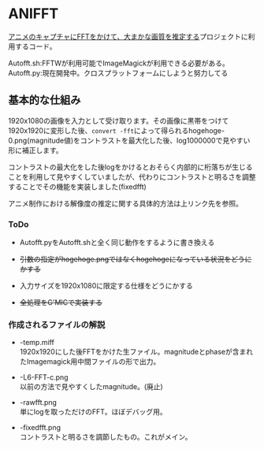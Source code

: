 # ANIFFT

[アニメのキャプチャにFFTをかけて、大まかな画質を推定する](https://github.com/yuuki76/NIBINA)プロジェクトに利用するコード。

Autofft.sh:FFTWが利用可能でImageMagickが利用できる必要がある。  
Autofft.py:現在開発中。クロスプラットフォームにしようと努力してる

## 基本的な仕組み

1920x1080の画像を入力として受け取ります。その画像に黒帯をつけて1920x1920に変形した後、`convert -fft`によって得られるhogehoge-0.png(magnitude値)をコントラストを最大化した後、log1000000で見やすい形に補正します。

コントラストの最大化をした後logをかけるとおそらく内部的に桁落ちが生じることを利用して見やすくしていましたが、代わりにコントラストと明るさを調整することでその機能を実装しました(fixedfft)

アニメ制作における解像度の推定に関する具体的方法は上リンク先を参照。

### ToDo

- Autofft.pyをAutofft.shと全く同じ動作をするように書き換える

- ~~引数の指定がhogehoge.pngではなくhogehogeになっている状況をどうにかする~~

- 入力サイズを1920x1080に限定する仕様をどうにかする

- ~~全処理をG'MICで実装する~~

### 作成されるファイルの解説

- -temp.miff  
  1920x1920にした後FFTをかけた生ファイル。magnitudeとphaseが含まれたImagemagick用中間ファイルの形で出力。

- -L6-FFT-c.png  
  以前の方法で見やすくしたmagnitude。(廃止)

- -rawfft.png  
  単にlogを取っただけのFFT。ほぼデバッグ用。

- -fixedfft.png  
  コントラストと明るさを調節したもの。これがメイン。
